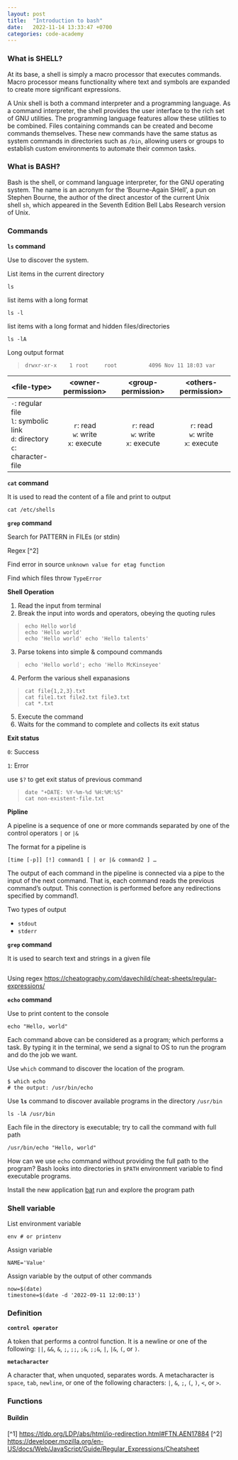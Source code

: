 ```yaml
---
layout: post
title:  "Introduction to bash"
date:   2022-11-14 13:33:47 +0700
categories: code-academy
---
```


### What is SHELL?

At its base, a shell is simply a macro processor that executes commands. Macro processor means functionality where text and symbols are expanded to create more significant expressions.

A Unix shell is both a command interpreter and a programming language. As a command interpreter, the shell provides the user interface to the rich set of GNU utilities. The programming language features allow these utilities to be combined. Files containing commands can be created and become commands themselves. These new commands have the same status as system commands in directories such as `/bin`, allowing users or groups to establish custom environments to automate their common tasks.


### What is BASH?

Bash is the shell, or command language interpreter, for the GNU operating system. The name is an acronym for the ‘Bourne-Again SHell’, a pun on Stephen Bourne, the author of the direct ancestor of the current Unix shell `sh`, which appeared in the Seventh Edition Bell Labs Research version of Unix.

### Commands

**`ls` command**

Use to discover the system.

List items in the current directory
```
ls 
```

list items with a long format
```
ls -l
```

list items with a long format and hidden files/directories
```
ls -lA
```

Long output format

>`drwxr-xr-x    1 root     root          4096 Nov 11 18:03 var`

|\<file-type\>|\<owner-permission\>|\<group-permission\>|\<others-permission\>|
|-|:-:|:-:|:-:|
|`-`: regular file<br/>`l`: symbolic link<br/>`d`: directory<br/>`c`: character-file<br>|`r`: read<br/>`w`: write<br/>`x`: execute| `r`: read<br/>`w`: write<br/>`x`: execute|`r`: read<br/>`w`: write<br/>`x`: execute|


**`cat` command**

It is used to read the content of a file and print to output

```
cat /etc/shells
```

**`grep` command**

Search for PATTERN in FILEs (or stdin)

Regex [^2]

Find error in source `unknown value for etag function`

Find which files throw `TypeError`

**Shell Operation**

1. Read the input from terminal
2. Break the input into words and operators, obeying the quoting rules
> `echo Hello world` \
> `echo 'Hello world'` \
> `echo 'Hello world' echo 'Hello talents'`

3. Parse tokens into simple & compound commands
> `echo 'Hello world'; echo 'Hello McKinseyee'`

4. Perform the various shell expanasions
> `cat file{1,2,3}.txt` \
> `cat file1.txt file2.txt file3.txt` \
> `cat *.txt`

5. Execute the command
6. Waits for the command to complete and collects its exit status


**Exit status**

`0`: Success

`1`: Error

use `$?` to get exit status of previous command

> `date "+DATE: %Y-%m-%d %H:%M:%S"` \
> `cat non-existent-file.txt`


**Pipline**

A pipeline is a sequence of one or more commands separated by one of the control operators `|` or `|&`

The format for a pipeline is

```
[time [-p]] [!] command1 [ | or |& command2 ] …
```

The output of each command in the pipeline is connected via a pipe to the input of the next command. That is, each command reads the previous command’s output. This connection is performed before any redirections specified by command1.

Two types of output

* `stdout`
* `stderr`


**`grep` command**

It is used to search text and strings in a given file

```

```

Using regex https://cheatography.com/davechild/cheat-sheets/regular-expressions/

**`echo` command**

Use to print content to the console

```
echo "Hello, world"
```

Each command above can be considered as a program; which performs a task. By typing it in the terminal, we send a signal to OS to run the program and do the job we want.

Use `which` command to discover the location of the program.

```
$ which echo
# the output: /usr/bin/echo
```

Use **`ls`** command to discover available programs in the directory `/usr/bin`

```
ls -lA /usr/bin
```

Each file in the directory is executable; try to call the command with full path

```
/usr/bin/echo "Hello, world"
```

How can we use `echo` command without providing the full path to the program? Bash looks into directories in `$PATH` environment variable to find executable programs.

Install the new application [bat](https://github.com/sharkdp/bat) run and explore the program path

### Shell variable

List environment variable

```
env # or printenv
```

Assign variable

```
NAME='Value'
```

Assign variable by the output of other commands

```
now=$(date)
timestone=$(date -d '2022-09-11 12:00:13')
```




### Definition

**`control operator`**

A token that performs a control function. It is a newline or one of the following: `||`, `&&`, `&`, `;`, `;;`, `;&`, `;;&`, `|`, `|&`, `(`, or `)`.

**`metacharacter`**

A character that, when unquoted, separates words. A metacharacter is `space`, `tab`, `newline`, or one of the following characters: `|`, `&`, `;`, `(`, `)`, `<`, or `>`.


### Functions

#### Buildin


[^1] https://tldp.org/LDP/abs/html/io-redirection.html#FTN.AEN17884
[^2] https://developer.mozilla.org/en-US/docs/Web/JavaScript/Guide/Regular_Expressions/Cheatsheet